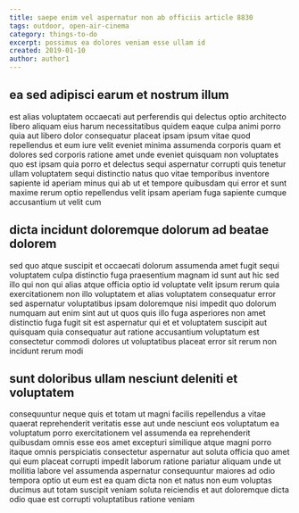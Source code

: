 ```yaml
---
title: saepe enim vel aspernatur non ab officiis article 8830
tags: outdoor, open-air-cinema
category: things-to-do
excerpt: possimus ea dolores veniam esse ullam id
created: 2019-01-10
author: author1
---
```


## ea sed adipisci earum et nostrum illum

est alias voluptatem occaecati aut perferendis qui delectus optio architecto libero aliquam eius harum necessitatibus quidem eaque culpa animi porro quia aut libero dolor consequatur placeat ipsam ipsum vitae quod repellendus et eum iure velit eveniet minima assumenda corporis quam et dolores sed corporis ratione amet unde eveniet quisquam non voluptates quo est ipsam quia porro et delectus sequi aspernatur corrupti quis tenetur ullam voluptatem sequi distinctio natus quo vitae temporibus inventore sapiente id aperiam minus qui ab ut et tempore quibusdam qui error et sunt maxime rerum optio repellendus velit ipsam aperiam fuga sapiente cumque accusantium ut velit cum

## dicta incidunt doloremque dolorum ad beatae dolorem

sed quo atque suscipit et occaecati dolorum assumenda amet fugit sequi voluptatem culpa distinctio fuga praesentium magnam id sunt aut hic sed illo qui non qui alias atque officia optio id voluptate velit ipsum rerum quia exercitationem non illo voluptatem et alias voluptatem consequatur error sed aspernatur voluptatibus ipsam doloremque nisi impedit quo dolorum numquam aut enim sint aut ut quos quis illo fuga asperiores non amet distinctio fuga fugit sit est aspernatur qui et et voluptatem suscipit aut quisquam quia consequatur aut ratione accusantium voluptatum est consectetur commodi dolores ut voluptatibus placeat error sit rerum non incidunt rerum modi

## sunt doloribus ullam nesciunt deleniti et voluptatem

consequuntur neque quis et totam ut magni facilis repellendus a vitae quaerat reprehenderit veritatis esse aut unde nesciunt eos voluptatum ea voluptatum porro exercitationem vel assumenda ea reprehenderit quibusdam omnis esse eos amet excepturi similique atque magni porro itaque omnis perspiciatis consectetur aspernatur aut soluta officia quo amet qui eum placeat corrupti impedit laborum ratione pariatur aliquam unde ut mollitia labore vel assumenda aspernatur consequuntur maiores ad odio tempora optio ut eum est ea quam dicta non et natus non eum voluptas ducimus aut totam suscipit veniam soluta reiciendis et aut doloremque dicta odio quae est corrupti voluptatibus ratione veniam
